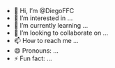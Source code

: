 - 👋 Hi, I’m @DiegoFFC
- 👀 I’m interested in ...
- 🌱 I’m currently learning ...
- 💞️ I’m looking to collaborate on ...
- 📫 How to reach me ...
- 😄 Pronouns: ...
- ⚡ Fun fact: ...

<!---
DiegoFFC/DiegoFFC is a ✨ special ✨ repository because its `README.md` (this file) appears on your GitHub profile.
You can click the Preview link to take a look at your changes.
--->
